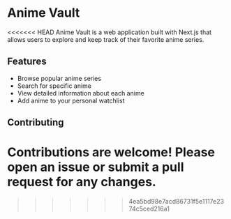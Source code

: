 # Anime Vault

<<<<<<< HEAD
Anime Vault is a web application built with Next.js that allows users to explore and keep track of their favorite anime series.

## Features

- Browse popular anime series
- Search for specific anime
- View detailed information about each anime
- Add anime to your personal watchlist

## Contributing

Contributions are welcome! Please open an issue or submit a pull request for any changes.
=======
>>>>>>> 4ea5bd98e7acd86731f5e1117e2374c5ced216a1
